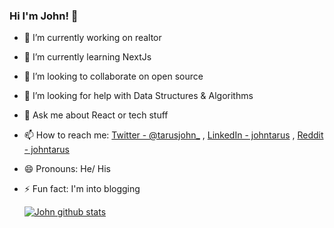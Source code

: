 ### Hi I'm John! 👋

- 🔭 I’m currently working on realtor
- 🌱 I’m currently learning NextJs
- 👯 I’m looking to collaborate on open source
- 🤔 I’m looking for help with Data Structures & Algorithms
- 💬 Ask me about React or tech stuff
- 📫 How to reach me: [Twitter - @tarusjohn_](https://twitter.com/home) ,  [LinkedIn - johntarus](https://www.linkedin.com/feed/) ,  [Reddit - johntarus](https://www.reddit.com/)
- 😄 Pronouns: He/ His
- ⚡ Fun fact: I'm into blogging



  
  
  [![John github stats](https://github-readme-stats.vercel.app/api?username=johntarus&bg_color=191919)](https://github.com/johntarus/github-readme-stats)


